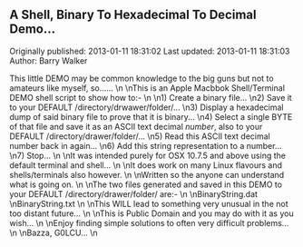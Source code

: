 ## A Shell, Binary To Hexadecimal To Decimal Demo... 
Originally published: 2013-01-11 18:31:02 
Last updated: 2013-01-11 18:31:03 
Author: Barry Walker 
 
This little DEMO may be common knowledge to the big guns but not to amateurs like myself, so......\n\nThis is an Apple Macbbok Shell/Terminal DEMO shell script to show how to:-\n\n1) Create a binary file...\n2) Save it to your DEFAULT /directory/drwawer/folder/...\n3) Display a hexadecimal dump of said binary file to prove that it is binary...\n4) Select a single BYTE of that file and save it as an ASCII text decimal _number_, also to your DEFAULT /directory/drawer/folder/...\n5) Read this ASCII text decimal number back in again...\n6) Add this string representation to a number...\n7) Stop...\n\nIt was intended purely for OSX 10.7.5 and above using the default terminal and shell...\n\nIt does work on many Linux flavours and shells/terminals also however.\n\nWritten so the anyone can understand what is going on.\n\nThe two files generated and saved in this DEMO to your DEFAULT /directory/drawer/folder/ are:-\n\nBinaryString.dat\nBinaryString.txt\n\nThis WILL lead to something very unusual in the not too distant future...\n\nThis is Public Domain and you may do with it as you wish...\n\nEnjoy finding simple solutions to often very difficult problems...\n\nBazza, G0LCU...\n